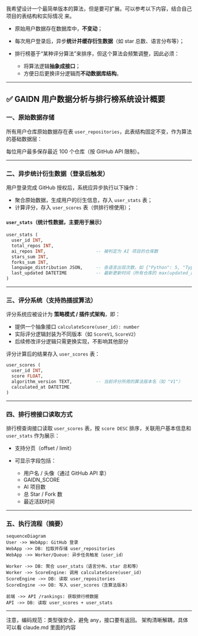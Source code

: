 我希望设计一个最简单版本的算法，但是要可扩展。可以参考以下内容，结合自己项目的表结构和实际情况 来。

* 原始用户数据存在数据库中，**不变动**；
* 每次用户登录后，异步**统计并缓存衍生数据**（如 star 总数、语言分布等）；
* 排行榜基于“某种评分算法”来排序，但这个算法会频繁调整，因此必须：

    * 将算法逻辑**抽象成接口**；
    * 方便日后更换评分逻辑而**不动数据库结构**。


---

## ✅ GAIDN 用户数据分析与排行榜系统设计概要

### 一、原始数据存储

所有用户仓库原始数据存在表 `user_repositories`，此表结构固定不变，作为算法的基础数据层：

每位用户最多保存最近 100 个仓库（按 GitHub API 限制）。

---

### 二、异步统计衍生数据（登录后触发）

用户登录完成 GitHub 授权后，系统应异步执行以下操作：

* 聚合原始数据，生成用户的衍生信息，存入 `user_stats` 表；
* 计算评分，存入 `user_scores` 表（供排行榜使用）；

#### `user_stats`（统计性数据，主要用于展示）

```sql
user_stats (
  user_id INT,
  total_repos INT,
  ai_repos INT,                   -- 被判定为 AI 项目的仓库数
  stars_sum INT,
  forks_sum INT,
  language_distribution JSON,     -- 各语言出现次数，如 {"Python": 5, "TypeScript": 3}
  last_updated DATETIME           -- 最新更新时间（所有仓库的 max(updated_at)）
)
```

---

### 三、评分系统（支持热插拔算法）

评分系统应被设计为 **策略模式 / 插件式架构**，即：

* 提供一个抽象接口 `calculateScore(user_id): number`
* 实际评分逻辑封装为不同版本（如 `ScoreV1`, `ScoreV2`）
* 后续修改评分逻辑只需更换实现，不影响其他部分

评分计算后的结果存入 `user_scores` 表：

```sql
user_scores (
  user_id INT,
  score FLOAT,
  algorithm_version TEXT,         -- 当前评分所用的算法版本名（如 "V1"）
  calculated_at DATETIME
)
```

---

### 四、排行榜接口读取方式

排行榜查询接口读取 `user_scores` 表，按 `score DESC` 排序，关联用户基本信息和 `user_stats` 作为展示：

* 支持分页（offset / limit）
* 可显示字段包括：

    * 用户名 / 头像（通过 GitHub API 拿）
    * GAIDN\_SCORE
    * AI 项目数
    * 总 Star / Fork 数
    * 最近活跃时间

---

### 五、执行流程（摘要）

```mermaid
sequenceDiagram
User ->> WebApp: GitHub 登录
WebApp ->> DB: 拉取并存储 user_repositories
WebApp ->> Worker/Queue: 异步任务触发（user_id）

Worker ->> DB: 聚合 user_stats（语言分布、star 总和等）
Worker ->> ScoreEngine: 调用 calculateScore(user_id)
ScoreEngine ->> DB: 读取 user_repositories
ScoreEngine ->> DB: 写入 user_scores（含算法版本）

前端 ->> API /rankings: 获取排行榜数据
API ->> DB: 读取 user_scores + user_stats
```

---
注意，编码规范：类型强安全，避免 any，接口要有返回。
架构清晰解耦，具体可以看 claude.md 里面的内容